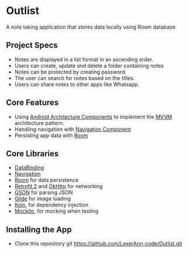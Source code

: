 # Outlist
A note taking application that stores data locally using Room database

## Project Specs
*   Notes are displayed in a list format in an ascending order.
*   Users can create, update and delete a folder containing notes
*   Notes can be protected by creating password.
*   The user can search for notes based on the titles.
*   Users can share notes to other apps like Whatsapp.

## Core Features
*   Using [Android Architecture Components](https://developer.android.com/topic/libraries/architecture/) to implement the [MVVM](https://medium.com/upday-devs/android-architecture-patterns-part-3-model-view-viewmodel-e7eeee76b73b) architecture pattern.
*   Handling navigation with [Navigation Component](https://developer.android.com/guide/navigation) 
*   Persisting app data with [Room](https://developer.android.com/topic/libraries/architecture/room)

## Core Libraries
*   [DataBinding](https://developer.android.com/topic/libraries/data-binding/)
*   [Navigation](https://developer.android.com/guide/navigation)
*   [Room](https://developer.android.com/topic/libraries/architecture/room) for data persistence
*   [Retrofit 2](https://github.com/square/retrofit) and [OkHttp](https://github.com/square/okhttp) for networking
*   [GSON](https://github.com/google/gson) for parsing JSON
*   [Glide](https://github.com/bumptech/glide) for image loading
*   [Koin](https://insert-koin.io), for dependency injection  
*   [Mockito](https://site.mockito.org/), for mocking when testing

## Installing the App
*   Clone this repository
git https://github.com/LexerAnn-code/Outlist.git
```
